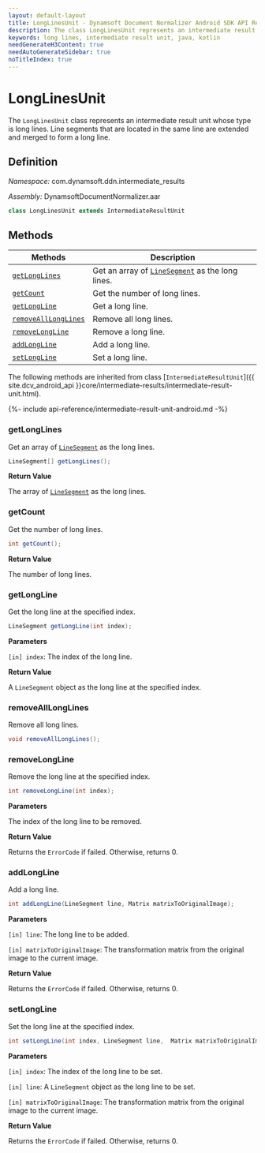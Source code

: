 ```yaml
---
layout: default-layout
title: LongLinesUnit - Dynamsoft Document Normalizer Android SDK API Reference
description: The class LongLinesUnit represents an intermediate result unit whose type is long lines. Line segments that are located in the same line are extended and merged to form a long line.
keywords: long lines, intermediate result unit, java, kotlin
needGenerateH3Content: true
needAutoGenerateSidebar: true
noTitleIndex: true
---
```


# LongLinesUnit

The `LongLinesUnit` class represents an intermediate result unit whose type is long lines. Line segments that are located in the same line are extended and merged to form a long line.

## Definition

*Namespace:* com.dynamsoft.ddn.intermediate_results

*Assembly:* DynamsoftDocumentNormalizer.aar

```java
class LongLinesUnit extends IntermediateResultUnit
```

## Methods

| Methods | Description |
| ---------- | ----------- |
| [`getLongLines`](#getlonglines) | Get an array of [`LineSegment`]({{site.dcv_android_api}}core/basic-structures/line-segment.html) as the long lines. |
| [`getCount`](#getcount) | Get the number of long lines. |
| [`getLongLine`](#getlongline) | Get a long line. |
| [`removeAllLongLines`](#removealllonglines) | Remove all long lines. |
| [`removeLongLine`](#removelongline) | Remove a long line. |
| [`addLongLine`](#addlongline) | Add a long line. |
| [`setLongLine`](#setlongline) | Set a long line. |

The following methods are inherited from class [`IntermediateResultUnit`]({{ site.dcv_android_api }}core/intermediate-results/intermediate-result-unit.html).

{%- include api-reference/intermediate-result-unit-android.md -%}

### getLongLines

Get an array of [`LineSegment`]({{site.dcv_android_api}}core/basic-structures/line-segment.html) as the long lines.

```java
LineSegment[] getLongLines();
```

**Return Value**

The array of [`LineSegment`]({{site.dcv_android_api}}core/basic-structures/line-segment.html) as the long lines.

### getCount

Get the number of long lines.

```java
int getCount();
```

**Return Value**

The number of long lines.

### getLongLine

Get the long line at the specified index.

```java
LineSegment getLongLine(int index);
```

**Parameters**

`[in] index`: The index of the long line.

**Return Value**

A `LineSegment` object as the long line at the specified index.

### removeAllLongLines

Remove all long lines.

```java
void removeAllLongLines();
```

### removeLongLine

Remove the long line at the specified index.

```java
int removeLongLine(int index);
```

**Parameters**

The index of the long line to be removed.

**Return Value**

Returns the `ErrorCode` if failed. Otherwise, returns 0.

### addLongLine

Add a long line.

```java
int addLongLine(LineSegment line, Matrix matrixToOriginalImage);
```

**Parameters**

`[in] line`: The long line to be added.

`[in] matrixToOriginalImage`: The transformation matrix from the original image to the current image.

**Return Value**

Returns the `ErrorCode` if failed. Otherwise, returns 0.

### setLongLine

Set the long line at the specified index.

```java
int setLongLine(int index, LineSegment line,  Matrix matrixToOriginalImage);
```

**Parameters**

`[in] index`: The index of the long line to be set.

`[in] line`: A `LineSegment` object as the long line to be set.

`[in] matrixToOriginalImage`: The transformation matrix from the original image to the current image.

**Return Value**

Returns the `ErrorCode` if failed. Otherwise, returns 0.
